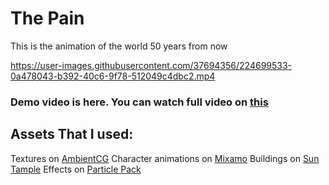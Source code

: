 # The Pain
 This is the animation of the world 50 years from now



https://user-images.githubusercontent.com/37694356/224699533-0a478043-b392-40c6-9f78-512049c4dbc2.mp4

### Demo video is here. You can watch full video on [this](https://www.youtube.com/watch?v=maT7Ph8gAeY)

## Assets That I used:
 Textures on [AmbientCG](https://ambientcg.com/)
 Character animations on [Mixamo](https://www.mixamo.com/)
 Buildings on [Sun Tample](https://assetstore.unity.com/packages/3d/environments/sun-temple-115417)
 Effects on [Particle Pack](https://assetstore.unity.com/packages/vfx/particles/particle-pack-127325)

